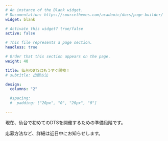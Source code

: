 ```yaml
---
# An instance of the Blank widget.
# Documentation: https://sourcethemes.com/academic/docs/page-builder/
widget: blank

# Activate this widget? true/false
active: false

# This file represents a page section.
headless: true

# Order that this section appears on the page.
weight: 40

title: 仙台のDTSはもうすぐ開校！
# subtitle: 出願方法

design:
  columns: "2"

  #spacing:
  #  padding: ["20px", "0", "20px", "0"]

---
```


現在、仙台で初めてのDTSを開催するための準備段階です。

応募方法など、詳細は近日中にお知らせします。

